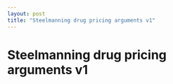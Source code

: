 ```yaml
---
layout: post
title: "Steelmanning drug pricing arguments v1"
---
```


# Steelmanning drug pricing arguments v1

